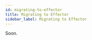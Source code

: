 ```yaml
---
id: migrating-to-effector
title: Migrating to Effector
sidebar_label: Migrating to Effector
---
```


Soon.